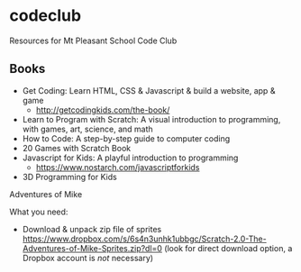 # codeclub
Resources for Mt Pleasant School Code Club

## Books
* Get Coding: Learn HTML, CSS & Javascript & build a website, app & game
  * http://getcodingkids.com/the-book/
* Learn to Program with Scratch: A visual introduction to programming, with games, art, science, and math
* How to Code: A step-by-step guide to computer coding
* 20 Games with Scratch Book
* Javascript for Kids: A playful introduction to programming
  * https://www.nostarch.com/javascriptforkids
* 3D Programming for Kids




Adventures of Mike

What you need:
* Download & unpack zip file of sprites https://www.dropbox.com/s/6s4n3unhk1ubbgc/Scratch-2.0-The-Adventures-of-Mike-Sprites.zip?dl=0  (look for direct download option, a Dropbox account is *not* necessary)


